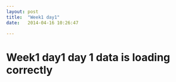 ```yaml
---
layout: post
title:  "Week1 day1"
date:   2014-04-16 10:26:47

---
```





# Week1 day1 day 1 data is loading correctly